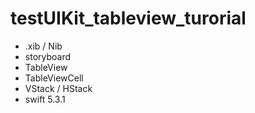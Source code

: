 # testUIKit_tableview_turorial

- .xib / Nib
- storyboard
- TableView
- TableViewCell
- VStack / HStack
- swift 5.3.1
